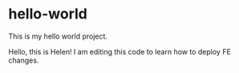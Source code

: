 # hello-world
This is my hello world project.

Hello, this is Helen! I am editing this code to learn how to deploy FE changes. 
